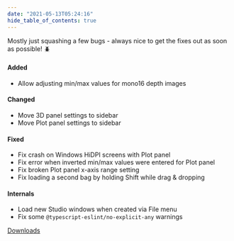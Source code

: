 ```yaml
---
date: "2021-05-13T05:24:16"
hide_table_of_contents: true
---
```


Mostly just squashing a few bugs - always nice to get the fixes out as soon as possible! 🪲

#### Added

- Allow adjusting min/max values for mono16 depth images

#### Changed

- Move 3D panel settings to sidebar
- Move Plot panel settings to sidebar

#### Fixed

- Fix crash on Windows HiDPI screens with Plot panel
- Fix error when inverted min/max values were entered for Plot panel
- Fix broken Plot panel x-axis range setting
- Fix loading a second bag by holding Shift while drag & dropping

#### Internals

- Load new Studio windows when created via File menu
- Fix some `@typescript-eslint/no-explicit-any` warnings

[Downloads](https://github.com/foxglove/studio/releases/tag/v0.8.1)
